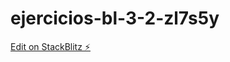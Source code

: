 # ejercicios-bl-3-2-zl7s5y

[Edit on StackBlitz ⚡️](https://stackblitz.com/edit/ejercicios-bl-3-2-zl7s5y)